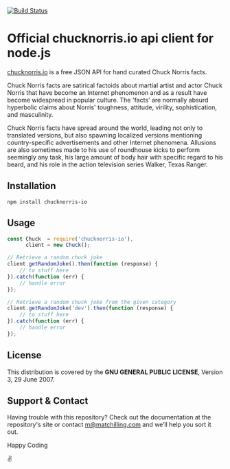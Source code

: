 [![Build Status](https://travis-ci.org/chucknorris-io/client-nodejs.svg?branch=master)](https://travis-ci.org/chucknorris-io/client-nodejs)

# Official chucknorris.io api client for node.js

[chucknorris.io](https://api.chucknorris.io) is a free JSON API for hand curated Chuck Norris facts.

Chuck Norris facts are satirical factoids about martial artist and actor Chuck Norris that have become an Internet
phenomenon and as a result have become widespread in popular culture. The 'facts' are normally absurd hyperbolic claims
about Norris' toughness, attitude, virility, sophistication, and masculinity.

Chuck Norris facts have spread around the world, leading not only to translated versions, but also spawning localized
versions mentioning country-specific advertisements and other Internet phenomena. Allusions are also sometimes made to
his use of roundhouse kicks to perform seemingly any task, his large amount of body hair with specific regard to his
beard, and his role in the action television series Walker, Texas Ranger.

## Installation

`npm install chucknorris-io`

## Usage

```javascript
const Chuck  = require('chucknorris-io'),
      client = new Chuck();

// Retrieve a random chuck joke
client.getRandomJoke().then(function (response) {
    // to stuff here
}).catch(function (err) {
    // handle error
});

// Retrieve a random chuck joke from the given category
client.getRandomJoke('dev').then(function (response) {
    // to stuff here
}).catch(function (err) {
    // handle error
});
```

## License

This distribution is covered by the **GNU GENERAL PUBLIC LICENSE**, Version 3, 29 June 2007.

## Support & Contact

Having trouble with this repository? Check out the documentation at the repository's site or contact m@matchilling.com and we’ll help you sort it out.

Happy Coding

:v:

